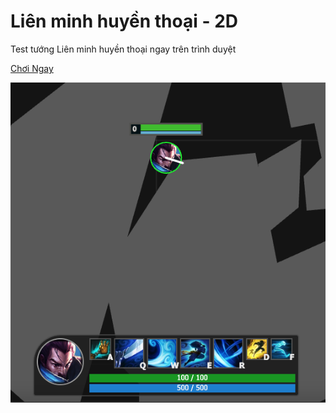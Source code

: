 # Liên minh huyền thoại - 2D

Test tướng Liên minh huyền thoại ngay trên trình duyệt

[Chơi Ngay](https://hoangtran0410.github.io/LOL2D)

<!-- display screenshot -->
![Screenshot](/assets/screenshots/Screenshot%202023-06-30%20at%2012.03.08.png)
